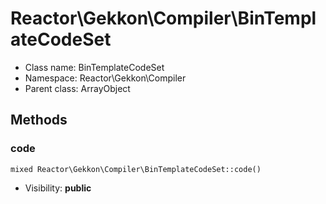 Reactor\Gekkon\Compiler\BinTemplateCodeSet
===============






* Class name: BinTemplateCodeSet
* Namespace: Reactor\Gekkon\Compiler
* Parent class: ArrayObject







Methods
-------


### code

    mixed Reactor\Gekkon\Compiler\BinTemplateCodeSet::code()





* Visibility: **public**



